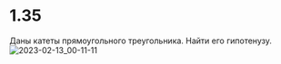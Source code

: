# 1.35
Даны катеты прямоугольного треугольника. Найти его гипотенузу.![2023-02-13_00-11-11](https://user-images.githubusercontent.com/113889063/218337656-c8e401eb-2bba-42f2-9bc4-79805031288b.png)
